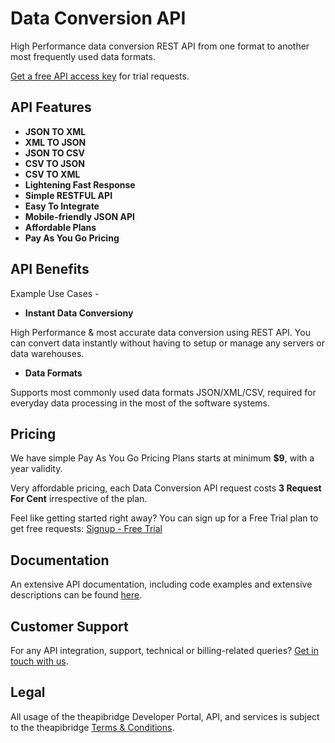 # Data Conversion API
High Performance data conversion REST API from one format to another most frequently used data formats.


[Get a free API access key](https://www.theapibridge.com/signup) for trial requests.

## API Features
* **JSON TO XML**
* **XML TO JSON**
* **JSON TO CSV**
* **CSV TO JSON**
* **CSV TO XML**
* **Lightening Fast Response**
* **Simple RESTFUL API**
* **Easy To Integrate**
* **Mobile-friendly JSON API**
* **Affordable Plans**
* **Pay As You Go Pricing**

## API Benefits

Example Use Cases -
* **Instant Data Conversiony**

High Performance & most accurate data conversion using REST API. You can convert data instantly without having to setup or manage any servers or data warehouses.

* **Data Formats**

Supports most commonly used data formats JSON/XML/CSV, required for everyday data processing in the most of the software systems.


## Pricing
We have simple Pay As You Go Pricing Plans starts at minimum **$9**, with a year validity.

Very affordable pricing, each Data Conversion API request costs **3 Request For Cent** irrespective of the plan.

Feel like getting started right away? You can sign up for a Free Trial plan to get free requests: [Signup - Free Trial](https://www.theapibridge.com/signup)

## Documentation
An extensive API documentation, including code examples and extensive descriptions can be found [here](https://docs.theapibridge.com).

## Customer Support
For any API integration, support, technical or billing-related queries? [Get in touch with us](mailto:hello@theapibridge.com).

## Legal
All usage of the theapibridge Developer Portal, API, and services is subject to the theapibridge [Terms & Conditions](https://www.theapibridge.com/legal/terms-of-service).
